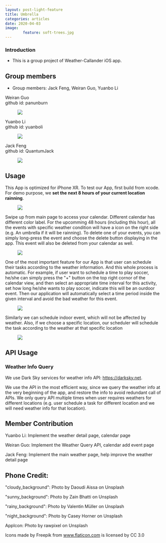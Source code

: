 ```yaml
---
layout: post-light-feature
title: Umbrella
categories: articles
date: 2020-04-03
image: 
        feature: soft-trees.jpg
---
```


### Introduction
- This is a group project of Weather-Callander iOS app.

## Group members
- Group members: Jack Feng, Weiran Guo, Yuanbo Li

Weiran Guo <br />
github id: panunburn <br />
<figure>
	<img src="./pic/weiran.jpg">
</figure>

Yuanbo Li <br />
github id: yuanboli <br />
<figure>
	<img src="./pic/yuanbo.jpg">
</figure>

Jack Feng <br />
github id: QuantumJack <br />
<figure>
	<img src="./pic/jack.jpg">
</figure>

## Usage
This App is optimized for iPhone XR.
To test our App, first build from xcode. For demo purpose, we **set the next 8 hours of your current location rainning**.

<figure>
	<img src="https://github.com/ECS189E/utilityApp/blob/master/demo/image1.gif">
</figure>

Swipe up from main page to access your calendar. Different calendar has different color label. For the upcomming 48 hours (including this hour), all the events with specific weather condition will have a icon on the right side (e.g. An umbrella if it will be rainning).
To delete one of your events, you can simply long-press the event and choose the delete button displaying in the app. This event will also be deleted from your calendar as well.

<figure>
	<img src="https://github.com/ECS189E/utilityApp/blob/master/demo/image2.gif">
</figure>

One of the most important feature for our App is that user can schedule their tasks according to the weather information. And this whole process is automatic. For example, if user want to schedule a time to play soccer, he/she can simply press the "+" button on the top right cornor of the calendar view, and then select an appropriate time interval for this activity, set how long he/she wants to play soccer, indicate this will be an ourdoor event. Then our application will automatically select a time period inside the given interval and avoid the bad weather for this event.

<figure>
	<img src="https://github.com/ECS189E/utilityApp/blob/master/demo/image3.gif">
</figure>

Similarly we can schedule indoor event, which will not be affected by weather. Also, if we choose a specific location, our scheduler will schedule the task according to the weather at that specific location

<figure>
	<img src="https://github.com/ECS189E/utilityApp/blob/master/demo/image4.gif">
</figure>

## API Usage
### Weather Info Query
We use Dark Sky services for weather info API: https://darksky.net.

We use the API in the most efficient way, since we query the weather info at the very beginning of the app, and restore the info to avoid redundant call of APIs. We only query API multiple times when user requires weathers for different locations (e.g. user schedule a task for different location and we will need weather info for that location).
## Member Contribution
Yuanbo Li: Implement the weather detail page, calendar page

Weiran Guo: Implement the Weather Query API, calendar add event page

Jack Feng: Implement the main weather page, help improve the weather detail page
## Phone Credit:
"cloudy_background": Photo by Daoudi Aissa on Unsplash

"sunny_background": Photo by Zain Bhatti on Unsplash

"rainy_background": Photo by Valentin Müller on Unsplash

"night_background": Photo by Casey Horner on Unsplash

AppIcon: Photo by rawpixel on Unsplash

Icons made by Freepik from www.flaticon.com is licensed by CC 3.0